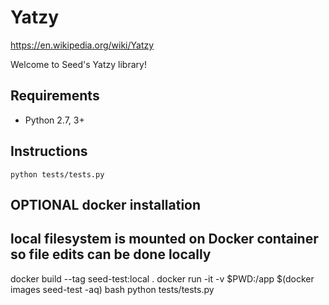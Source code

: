 # Yatzy
https://en.wikipedia.org/wiki/Yatzy

Welcome to Seed's Yatzy library!
## Requirements
* Python 2.7, 3+
## Instructions
`python tests/tests.py`


## OPTIONAL docker installation
## local filesystem is mounted on Docker container so file edits can be done locally
docker build --tag seed-test:local .
docker run -it -v $PWD:/app $(docker images seed-test -aq) bash
python tests/tests.py
